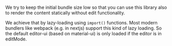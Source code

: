 We try to keep the initial bundle size low so that you can use this library also to render the content statically without edit functionality.

We achieve that by lazy-loading using `import()` functions. Most modern bundlers like webpack (e.g. in nextjs) support this kind of lazy loading. So the default editor-ui (based on material-ui) is only loaded if the editor is in editMode.
